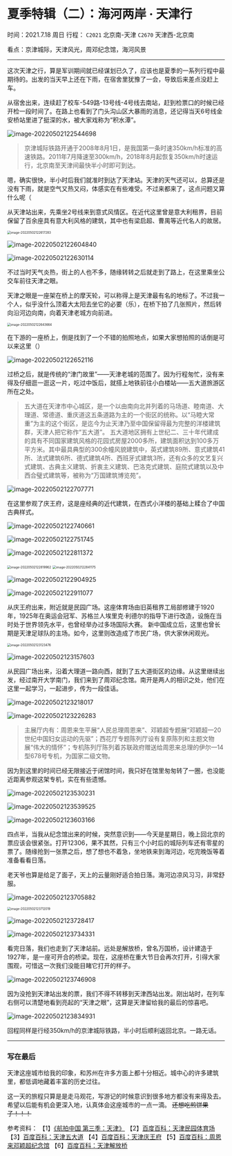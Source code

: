 # 夏季特辑（二）：海河两岸 · 天津行

时间：2021.7.18 周日
行程：
`C2021` 北京南-天津
`C2670` 天津西-北京南

看点：京津城际，天津风光，周邓纪念馆，海河风景

------

这次天津之行，算是军训期间就已经谋划已久了，应该也是夏季的一系列行程中最期待的。出发的当天早上还在下雨，在宿舍里犹豫了一会，导致后来差点没赶上车。

从宿舍出来，连续赶了校车-549路-13号线-4号线去南站，赶到检票口的时候已经开检一段时间了。在路上也看到了门头沟山区大暴雨的消息，还记得当天6号线金安桥站里进了挺深的水，被大家戏称为“积水潭”。

![image-20220502122544698](https://wu-ys.github.io/daily/2021-travels-0718.assets/image-20220502122544698.png)

> 京津城际铁路开通于2008年8月1日，是我国第一条时速350km/h标准的高速铁路。2011年7月降速至300km/h，2018年8月起恢复350km/h时速运行，北京南至天津间最快半小时即可到达。

嗯，确实很快，半小时后我们就准时到达了天津站。天津的天气还可以，总算还是没有下雨，就是空气又热又闷，体感实在有些难受。不过来都来了，这点问题又算什么呢（

从天津站出来，先乘坐2号线来到意式风情区。在近代这里曾是意大利租界，目前保留了百余座具有意大利风格的建筑，其中也有梁启超、曹禺等近代名人的故居。

<img src="https://wu-ys.github.io/daily/2021-travels-0718.assets/image-20220502122617283.png" alt="image-20220502122617283" style="zoom:50%;" />

![image-20220502122604840](https://wu-ys.github.io/daily/2021-travels-0718.assets/image-20220502122604840.png)

![image-20220502122630114](https://wu-ys.github.io/daily/2021-travels-0718.assets/image-20220502122630114.png)

不过当时天气炎热，街上的人也不多，随缘转转之后就走到了路上，在这里乘坐公交车前往天津之眼。

天津之眼是一座架在桥上的摩天轮，可以称得上是天津最有名的地标了。不过我一个人，似乎没什么顶着大太阳去坐它的必要（乐），在桥下拍了几张照片，然后转向沿河边向南，向着天津老城方向前进。

<img src="https://wu-ys.github.io/daily/2021-travels-0718.assets/image-20220502122643664.png" alt="image-20220502122643664" style="zoom:50%;" />

在下游的一座桥上，倒是找到了一个不错的拍照地点，如果大家想拍照的话倒是可以来这里（）

![image-20220502122652116](https://wu-ys.github.io/daily/2021-travels-0718.assets/image-20220502122652116.png)

过桥之后，就是传统的“津门故里”——天津老城的范围了。因为行程匆忙，没有来得及仔细逛一逛这一片，吃过中饭后，就搭上地铁前往小白楼站——五大道旅游区所在之处。

> 五大道在天津市中心城区，是一个以由南向北并列着的马场道、睦南道、大理道、常德道、重庆道这五条道路为主的一个街区的统称。以“马睦大常重”为主的这个街区，是迄今为止天津乃至中国保留得最为完整的洋楼建筑群，天津人把它称作“五大道”。
> 五大道地区拥有上世纪二、三十年代建成的具有不同国家建筑风格的花园式房屋2000多所，建筑面积达到100多万平方米。其中最具典型的300余幢风貌建筑中，英式建筑89所、意式建筑41所、法式建筑6所、德式建筑4所、西班牙式建筑3所，还有众多的文艺复兴式建筑、古典主义建筑、折衷主义建筑、巴洛克式建筑、庭院式建筑以及中西合璧式建筑等，被称为“万国建筑博览苑”。

![image-20220502122707771](https://wu-ys.github.io/daily/2021-travels-0718.assets/image-20220502122707771.png)

在这里参观了庆王府，这是座经典的近代建筑，在西式小洋楼的基础上糅合了中国古典样式。

![image-20220502122740661](https://wu-ys.github.io/daily/2021-travels-0718.assets/image-20220502122740661.png)

![image-20220502122751745](https://wu-ys.github.io/daily/2021-travels-0718.assets/image-20220502122751745.png)

![image-20220502122811372](https://wu-ys.github.io/daily/2021-travels-0718.assets/image-20220502122811372.png)

<img src="https://wu-ys.github.io/daily/2021-travels-0718.assets/image-20220502122819962.png" alt="image-20220502122819962" style="zoom:50%;" />

<img src="https://wu-ys.github.io/daily/2021-travels-0718.assets/image-20220502122841175.png" alt="image-20220502122841175" style="zoom:50%;" />

![image-20220502122904925](https://wu-ys.github.io/daily/2021-travels-0718.assets/image-20220502122904925.png)

![image-20220502122911077](https://wu-ys.github.io/daily/2021-travels-0718.assets/image-20220502122911077.png)

从庆王府出来，附近就是民园广场。这座体育场由旧英租界工局部修建于1920年，1925年在奥运会冠军、苏格兰人埃里克·利德尔的指导下进行改造，设施在当时处于世界领先水平，也曾经举办过多场国际大赛。
新中国成立后，这里也曾长期是天津足球队的主场。如今，这里则改造成了市民广场，供大家休闲观光。

<img src="https://wu-ys.github.io/daily/2021-travels-0718.assets/image-20220502123123476.png" alt="image-20220502123123476" style="zoom:50%;" />

![image-20220502123157603](https://wu-ys.github.io/daily/2021-travels-0718.assets/image-20220502123157603.png)

从民园广场出来，沿着大理道一路向西，就到了五大道街区的边缘。从这里继续出发，经过南开大学南门，我们来到了周邓纪念馆。南开是两人的相识之处，他们在这里一起学习，一起进步，传为一段佳话。

![image-20220502123218017](https://wu-ys.github.io/daily/2021-travels-0718.assets/image-20220502123218017.png)

![image-20220502123226283](https://wu-ys.github.io/daily/2021-travels-0718.assets/image-20220502123226283.png)

> 主展厅内有：周恩来生平展“人民总理周恩来”、邓颖超专题展“邓颖超—20世纪中国妇女运动的先驱”；西花厅专题陈列厅设有复原陈列和主题文物展“伟大的情怀”；专机陈列厅陈列着苏联政府赠送给周恩来总理的伊尔—14型678号专机，为国家二级文物。

因为到这里的时间已经无限接近于闭馆时间，我只好在馆里匆匆转了一圈，也没能近距离参观这架专机，实在有些遗憾。

![image-20220502123530231](https://wu-ys.github.io/daily/2021-travels-0718.assets/image-20220502123530231.png)

![image-20220502123539525](https://wu-ys.github.io/daily/2021-travels-0718.assets/image-20220502123539525.png)

![image-20220502123603166](https://wu-ys.github.io/daily/2021-travels-0718.assets/image-20220502123603166.png)

四点半，当我从纪念馆出来的时候，突然意识到——今天是星期日，晚上回北京的票应该会很紧张。打开12306，果不其然，只有三个小时后的城际列车还有零星的票了。随缘抢到一张票之后，想了想也不着急，坐地铁来到海河边，吃完晚饭等着准备看看日落。

老天爷也算是给足了面子，天上的云量刚好适合拍日落。海河边凉风习习，非常舒服。

![image-20220502123705882](https://wu-ys.github.io/daily/2021-travels-0718.assets/image-20220502123705882.png)

<img src="https://wu-ys.github.io/daily/2021-travels-0718.assets/image-20220502123712019.png" alt="image-20220502123712019" style="zoom:50%;" />

![image-20220502123728417](https://wu-ys.github.io/daily/2021-travels-0718.assets/image-20220502123728417.png)

![image-20220502123734331](https://wu-ys.github.io/daily/2021-travels-0718.assets/image-20220502123734331.png)

看完日落，我们也走到了天津站前。远处是解放桥，曾名万国桥，设计建造于1927年，是一座可开合的桥梁。现在，这座桥在重大节日会再次打开，引得大家围观，可惜这一次我们没能目睹它打开的样子。

![image-20220502123746908](https://wu-ys.github.io/daily/2021-travels-0718.assets/image-20220502123746908.png)

因为没抢到天津站出发的票，我们不得不转移到天津西站出发。刚出站时，在列车右侧可以清楚地看到亮起的“天津之眼”，这算是天津留给我的最后的惊喜吧。

![image-20220502123834931](https://wu-ys.github.io/daily/2021-travels-0718.assets/image-20220502123834931.png)

回程同样是行经350km/h的京津城际铁路，半小时后顺利返回北京。一路无话。

------

### 写在最后

天津这座城市给我的印象，和苏州在许多方面上都十分相近。城中心的许多建筑里，都低调地藏着丰富的历史过往。

这一天的旅程只算是是走马观花，写游记的时候意识到很多地方都没有来得及去。希望以后能有机会更深入地，认真体会这座城市的一点一滴。
~~还想吃煎饼果子！！！~~

参考资料：
【1】[《航拍中国 第三季：天津》](https://www.bilibili.com/bangumi/play/ss33546?t=1269)
【2】[百度百科：天津民园体育场](https://baike.baidu.com/item/%E6%B0%91%E5%9B%AD%E4%BD%93%E8%82%B2%E5%9C%BA/2150334)
【3】[百度百科：天津五大道](https://baike.baidu.com/item/%E4%BA%94%E5%A4%A7%E9%81%93/1093272)
【4】[百度百科：天津庆王府](https://baike.baidu.com/item/%E5%BA%86%E7%8E%8B%E5%BA%9C/5205)
【5】[百度百科：周恩来邓颖超纪念馆](https://baike.baidu.com/item/%E5%91%A8%E6%81%A9%E6%9D%A5%E9%82%93%E9%A2%96%E8%B6%85%E7%BA%AA%E5%BF%B5%E9%A6%86)
【6】[百度百科：天津解放桥](https://baike.baidu.com/item/%E8%A7%A3%E6%94%BE%E6%A1%A5/1403045?fr=aladdin)